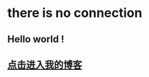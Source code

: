 there is no connection
=========================

Hello world !
---------------

## [点击进入我的博客](https://zhuanlan.zhuhu.com/p2pshare/)

